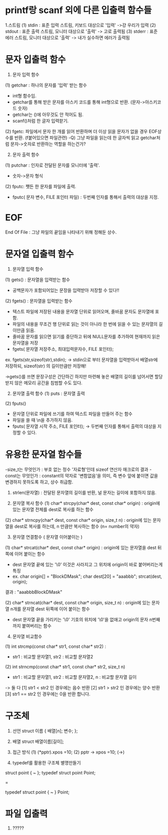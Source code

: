 # printf랑 scanf 외에 다른 입출력 함수들
1.스트림
(1) stdin : 표준 입력 스트림, 키보드 대상으로 '입력' ->걍 우리가 입력
(2) stdout : 표준 출력 스트림, 모니터 대상으로 '출력' -> 고로 출력됨
(3) stderr : 표준 에러 스트림, 모니터 대상으로 '출력' -> 내가 실수하면 에러가 출력됨

# 문자 입출력 함수
1. 문자 입력 함수

(1) getchar : 하나의 문자를 '입력' 받는 함수
- int형 함수임.
- getchar를 통해 받은 문자를 아스키 코드를 통해 int형으로 반환. (문자->아스키코드 숫자)
- getchar는 ()에 아무것도 안 적어도 됨. 
- scanf()처럼 한 글자 입력핟기.


(2) fgetc: 파일에서 문자 한 개를 읽어 반환하며 더 이상 읽을 문자가 없을 경우 EOF상수를 반환. (f붙어있으면 파일관련)
-Q) 그냥 파일을 읽는데 한 글자씩 읽고 getchar처럼 문자->숫자로 반환하는 역할을 하는건가?

2. 문자 출력 함수

(1) putchar : 인자로 전달된 문자를 모니터에 '출력'.
- 숫자->문자 형식

(2) fputc: 쨋든 한 문자를 파일에 출력.
- fputc( 문자 변수, FILE 포인터 파일) : 두번째 인자를 통해서 출력의 대상을 지정.

# EOF
End Of File : 그냥 파일의 끝임을 나타내기 위해 정해둔 상수.

# 문자열 입출력 함수
1. 문자열 입력 함수

(1) gets() : 문자열을 입력받는 함수
- 공백문자가 포함되어있는 문장을 입력받아 저장할 수 있다!!

(2) fgets() : 문자열을 입력받는 함수
- 텍스트 파일에 저장된 내용을 문자열 단위로 읽어오며, 줄바꿈 문자도 문자열에 포함.
- 파일의 내용을 무조건 행 단위로 읽는 것이 아니라 한 번에 읽을 수 있는 문자열의 길이만큼 읽음.
- 줄바꿈 문자를 읽으면 읽기를 중단하고 뒤에 NULL문자를 추가하여 현재까지 읽은 문자열을 저장
- fgets( 문자열 저장주소, 최대입력문자수, FILE 포인터);

ex. fgets(str,sizeof(str),stdin);
-> stdin으로 부터 문자열을 입력받아서 배열str에 저장하되, sizeof(str) 의 길이만큼만 저장해!

->gets()를 쓰면 문장구성은 간단하긴 하지만 마련해 놓은 배열의 길이를 넘어서면 할당 받지 않은 메모리 공간을 침범할 수도 있다.

2. 문자열 출력 함수
(1) puts : 문자열 출력

(2) fputs()
- 문자열 단위로 파일에 쓰기를 하여 텍스트 파일을 만들어 주는 함수
- 파일을 쓸 때 \n을 추가하지 않음.
- fputs( 문자열 시작 주소, FILE 포인터);
-> 두번째 인자를 통해서 출력의 대상을 지정할 수 있다.

# 유용한 문자열 함수들
-size_t는 무엇인가 : 부호 없는 정수 '자료형'인데 sizeof 연산자 매크로의 결과
-const는 무엇인가 : constant의 약자로 '변함없음'을 의미, 즉 변수 앞에 붙이면 값을 변경하지 못하도록 하고, 상수 취급함.

1. strlen(문자열) : 전달된 문자열의 길이를 반환, 널 문자는 길이에 포함하지 않음.


2. 문자열 복사 함수
(1) char* strcpy(char* dest, const char* origin) : origin에 있는 문자열 전체를 dest로 복사를 하는 함수

(2) char* strncpy(char* dest, const char* origin, size_t n) : origin에 있는 문자열을 dest로 복사를 하는데, n 만큼만 복사하는 함수 (n= number의 약자)


3. 문자열 연결함수 ( 문자열 이어붙이는 )

(1) char* strcat(char* dest, const char* origin) : origin에 있는 문자열을 dest 뒤쪽에 이어 붙이는 함수
- dest 문자열 끝에 있는 '\0' 이것은 사라지고 그 위치에 origin이 바로 붙어버리는게 특징
- ex. 
char origin[] = "BlockDMask";
char dest[20] = "aaabbb";
strcat(dest, origin);

결과 : "aaabbbBlockDMask"

(2) char* strncat(char* dest, const char* origin, size_t n) : origin에 있는 문자열 n개를 문자열 dest 뒤쪽에 이어 붙이는 함수
- dest 문자열 끝을 가리키는 '\0' 기호의 위치에 '\0'을 없애고 origin의 문자 n번째 까지 붙여버리는 함수


4. 문자열 비교함수

(1) int strcmp(const char* str1, const char* str2) : 
- str1 : 비교할 문자열1, str2 : 비교할 문자열2

(2) int strncmp(const char* str1, const char* str2, size_t n)
- str1 : 비교할 문자열1, str2 : 비교할 문자열2, n : 비교할 문자열 길이  

-> 둘 다
[1] str1 < str2 인 경우에는 음수 반환
[2] str1 > str2 인 경우에는 양수 반환
[3] str1 == str2 인 경우에는 0을 반환 합니다.


# 구조체
1. 선언
struct 이름 {
    배열[n];
    변수;
};

2. 배열
struct 배열이름[길이];

3. 접근 방식
(1) (*pptr).xpos =10;
(2) pptr -> xpos =10; (->)

4. typedef를 활용한 구조체 별명만들기

struct point {
    ~
};
typedef struct point Point;

=

typedef struct point {
    ~
} Point;

# 파일 입출력
1. ?????

